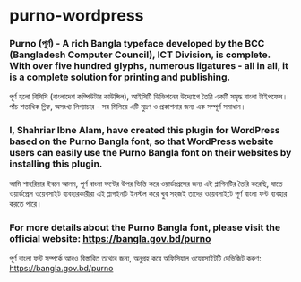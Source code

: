 # purno-wordpress

### Purno (পূর্ণ) - A rich Bangla typeface developed by the BCC (Bangladesh Computer Council), ICT Division, is complete. With over five hundred glyphs, numerous ligatures - all in all, it is a complete solution for printing and publishing.
পূর্ণ হলো বিসিসি (বাংলাদেশ কম্পিউটার কাউন্সিল), আইসিটি ডিভিশনের উদ্যোগে তৈরি একটি সমৃদ্ধ বাংলা টাইপফেস। পাঁচ শতাধিক গ্লিফ, অসংখ্য লিগ্যাচার - সব মিলিয়ে এটি মুদ্রণ ও প্রকাশনার জন্য এক সম্পূর্ণ সমাধান।

### I, Shahriar Ibne Alam, have created this plugin for WordPress based on the Purno Bangla font, so that WordPress website users can easily use the Purno Bangla font on their websites by installing this plugin.
আমি শাহরিয়ার ইবনে আলম, পূর্ণ বাংলা ফন্টের উপর ভিত্তি করে ওয়ার্ডপ্রেসের জন্য এই প্লাগিনটির তৈরি করেছি, যাতে ওয়ার্ডপ্রেস ওয়েবসাইট ব্যবহারকারীরা এই প্লাগইনটি ইনস্টল করে খুব সহজই তাদের ওয়েবসাইটে পূর্ণ বাংলা ফন্ট ব্যবহার করতে পারে।

### For more details about the Purno Bangla font, please visit the official website: <a href="https://bangla.gov.bd/purno">https://bangla.gov.bd/purno</a>
পূর্ণ বাংলা ফন্ট সম্পর্কে আরও বিস্তারিত তথ্যের জন্য, অনুগ্রহ করে অফিসিয়াল ওয়েবসাইটটি দেভিজিট করুণ: <a href="https://bangla.gov.bd/purno">https://bangla.gov.bd/purno</a>

